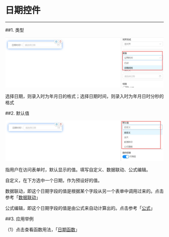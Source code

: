 # 日期控件
***
##1. 类型   

![日期时间1][日期时间1]

选择日期，则录入时为年月日的格式；选择日期时间，则录入时为年月日时分秒的格式

##2. 默认值   

![日期时间2][日期时间2]

指用户在访问表单时，默认显示的值。填写自定义、数据联动、公式编辑。

自定义，在下方选中一个日期，作为预设好的值。

数据联动，即这个日期字段的值是根据某个字段从另一个表单中调用过来的。点击参考「[数据联动][数据联动]」

公式编辑，即这个日期字段的值是由公式来自动计算出的。点击参考「[公式][公式]」

##3. 应用举例   

（1）点击查看函数用法，「[日期函数][日期函数]」


[数据联动]:.\数据联动.html
[公式]:.\公式\公式.html
[日期函数]:.\公式\日期函数.html
[日期时间1]:..\assets\设计页面\日期时间1.jpg
[日期时间2]:..\assets\设计页面\日期时间2.jpg